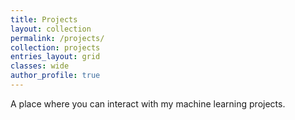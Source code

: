 ```yaml
---
title: Projects
layout: collection
permalink: /projects/
collection: projects
entries_layout: grid
classes: wide
author_profile: true
---
```


A place where you can interact with my machine learning projects.